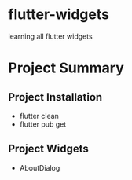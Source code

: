 # flutter-widgets
learning all flutter widgets

# Project Summary

## Project Installation

- flutter clean
- flutter pub get

## Project Widgets

- AboutDialog


